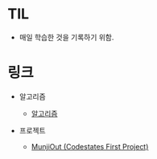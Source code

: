 # TIL

- 매일 학습한 것을 기록하기 위함.

# 링크

- 알고리즘

  - [알고리즘](https://github.com/TAETAEHO/TIL/tree/main/Algorithm)

- 프로젝트
  - [MunjiOut (Codestates First Project)](https://github.com/TAETAEHO/TIL/blob/main/Project/note.md)
